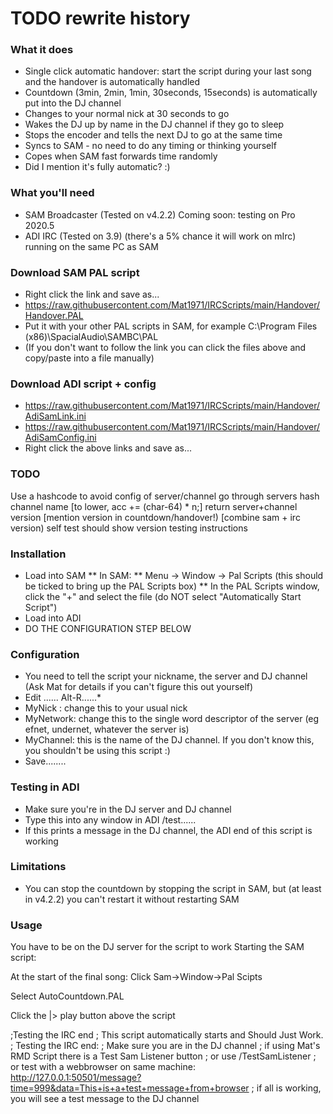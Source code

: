 # TODO rewrite history

### What it does
* Single click automatic handover: start the script during your last song and the handover is automatically handled
* Countdown (3min, 2min, 1min, 30seconds, 15seconds) is automatically put into the DJ channel
* Changes to your normal nick at 30 seconds to go
* Wakes the DJ up by name in the DJ channel if they go to sleep
* Stops the encoder and tells the next DJ to go at the same time
* Syncs to SAM - no need to do any timing or thinking yourself
* Copes when SAM fast forwards time randomly
* Did I mention it's fully automatic? :)

### What you'll need
* SAM Broadcaster (Tested on v4.2.2)  Coming soon: testing on Pro 2020.5
* ADI IRC (Tested on 3.9) (there's a 5% chance it will work on mIrc) running on the same PC as SAM

### Download SAM PAL script
* Right click the link and save as...
* https://raw.githubusercontent.com/Mat1971/IRCScripts/main/Handover/Handover.PAL
* Put it with your other PAL scripts in SAM, for example C:\Program Files (x86)\SpacialAudio\SAMBC\PAL
* (If you don't want to follow the link you can click the files above and copy/paste into a file manually)

### Download ADI script + config
* https://raw.githubusercontent.com/Mat1971/IRCScripts/main/Handover/AdiSamLink.ini
* https://raw.githubusercontent.com/Mat1971/IRCScripts/main/Handover/AdiSamConfig.ini
* Right click the above links and save as...


### TODO
Use a hashcode to avoid config of server/channel
   go through servers
   hash channel name [to lower, acc += (char-64) * n;]
   return server+channel
version [mention version in countdown/handover!) [combine sam + irc version)
self test should show version
testing
instructions

### Installation
* Load into SAM
** In SAM:
** Menu -> Window -> Pal Scripts (this should be ticked to bring up the PAL Scripts box)
** In the PAL Scripts window, click the "+" and select the file (do NOT select "Automatically Start Script")
* Load into ADI
* DO THE CONFIGURATION STEP BELOW

### Configuration
* You need to tell the script your nickname, the server and DJ channel (Ask Mat for details if you can't figure this out yourself)
* Edit ...... Alt-R......* 
* MyNick : change this to your usual nick
* MyNetwork: change this to the single word descriptor of the server (eg efnet, undernet, whatever the server is)
* MyChannel: this is the name of the DJ channel.  If you don't know this, you shouldn't be using this script :)
* Save........

### Testing in ADI
* Make sure you're in the DJ server and DJ channel
* Type this into any window in ADI /test......
* If this prints a message in the DJ channel, the ADI end of this script is working

### Limitations
* You can stop the countdown by stopping the script in SAM, but (at least in v4.2.2) you can't restart it without restarting SAM

### Usage

You have to be on the DJ server for the script to work
Starting the SAM script:

At the start of the final song: Click Sam->Window->Pal Scipts

Select AutoCountdown.PAL

Click the |> play button above the script

;Testing the IRC end
;     This script automatically starts and Should Just Work.
;     Testing the IRC end:
;            Make sure you are in the DJ channel
;            if using Mat's RMD Script there is a Test Sam Listener button
;                 or use /TestSamListener
;                 or test with a webbrowser on same machine:   http://127.0.0.1:50501/message?time=999&data=This+is+a+test+message+from+browser
;            if all is working, you will see a test message to the DJ channel
